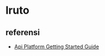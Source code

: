 # lruto

## referensi

- [Api Platform Getting Started Guide](https://api-platform.com/docs/distribution)
